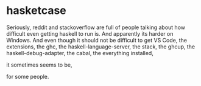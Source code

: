 # hasketcase

Seriously, reddit and stackoverflow are full of people talking about how difficult even getting haskell to run is. And apparently its harder on Windows. And even though it should not be difficult to get VS Code, the extensions, the ghc, the haskell-language-server, the stack, the ghcup, the haskell-debug-adapter, the cabal, the everything installed,

it sometimes seems to be,

for some people.
